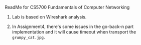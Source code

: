 ReadMe for CS5700 Fundamentals of Computer Networking

1. Lab is based on Wireshark analysis.

2. In Assignment4, there's some issues in the go-back-n part implementation and it will cause timeout when transport the ```grumpy_cat.jpg```.